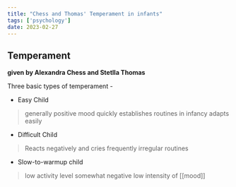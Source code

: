 ```yaml
---
title: "Chess and Thomas' Temperament in infants"
tags: ['psychology']
date: 2023-02-27
---
```


## Temperament

**given by Alexandra Chess and Stetlla Thomas**

Three basic types of temperament -
- Easy Child 
> generally positive mood 
> quickly establishes routines in infancy 
> adapts easily
- Difficult Child
> Reacts negatively and cries frequently 
> irregular routines  
- Slow-to-warmup child 
> low activity level
> somewhat negative 
> low intensity of [[mood]] 
